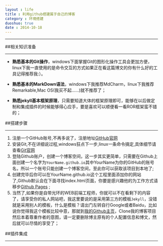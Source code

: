 ```yaml
---
layout : life
title : 利用github搭建属于自己的博客
category : 环境搭建
duoshuo: true
date : 2014-10-18
---
```


******

##相关知识准备

******
* **熟悉基本的Git操作**，windows下面掌握Git的图形化操作工具会更加方便，linux下我一直使用的是命令交互的方式如果正在看这篇博文的你有什么好的工具记得推荐我:）。

* **熟悉基本的MarkDown语法**，windows下我推荐MdCharm，linux下我推荐Remarkable,Mac OS(我买不起……)就不推荐了；

* **熟悉jekyll基本框架原理**，只需要知道大体的框架原理即可，能够在以后做定制和集成插件的时候能够得心应手，要是喜欢可以顺便看一看ROR框架蛮不错的；

<!-- more -->


##搭建步骤

******
1. 注册一个GitHub账号,不再多说了，注册地址[GitHub官网][1]
2. 安装Git,不在详细说过程,windows狂点下一步,linux一条命令搞定,具体细节请查看[Git官网][2]
3. 登陆Github账户，创建一个博客空间，这一步其实更简单，只需要在Github上面创建一个名字为`YourName.github.io`其中YourName为你的GitHub的账号名，所以一个账号只能创建一个博客空间，至此你可以获取该项目到本地了;
4. 创建完毕后你可以在YourName.github.io这个工程里面添加你的网站了,Github默认会在下面寻找index.html页面，你要是感兴趣他的为工作方式请移步[Github Pages][3] ;
5. 当然了,如果你是自带光环的WEB前端工程师，你就可以不在看剩下的内容了，请享受你的私人网站吧，我这里要说的是采用第三方的模板`Jekyll`，没错就是采用别人的模板，什么是模板？请出门左转自行Google或者Baidu，比如说你觉得我这个模板比较中意，那就到[我的Github主页][4]，Clone我的博客项目然后本着尊重作者的意图，请一定要删除博主原有的个人配置信息和博文，然后就可以尽情的享受了；


##插件集成




******
[1]:https://github.com/
[2]:http://git-scm.com/
[3]:https://pages.github.com/
[4]:https://pages.github.com/

